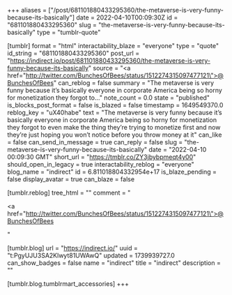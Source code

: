+++
aliases = ["/post/681101880433295360/the-metaverse-is-very-funny-because-its-basically"]
date = 2022-04-10T00:09:30Z
id = "681101880433295360"
slug = "the-metaverse-is-very-funny-because-its-basically"
type = "tumblr-quote"

[tumblr]
format = "html"
interactability_blaze = "everyone"
type = "quote"
id_string = "681101880433295360"
post_url = "https://indirect.io/post/681101880433295360/the-metaverse-is-very-funny-because-its-basically"
source = "<a href=\"http://twitter.com/BunchesOfBees/status/1512274315097477121\">@BunchesOfBees</a>"
can_reblog = false
summary = "The metaverse is very funny because it’s basically everyone in corporate America being so horny for monetization they forgot to..."
note_count = 0.0
state = "published"
is_blocks_post_format = false
is_blazed = false
timestamp = 1649549370.0
reblog_key = "uX40habe"
text = "The metaverse is very funny because it’s basically everyone in corporate America being so horny for monetization they forgot to even make the thing they’re trying to monetize first and now they’re just hoping you won’t notice before you throw money at it"
can_like = false
can_send_in_message = true
can_reply = false
slug = "the-metaverse-is-very-funny-because-its-basically"
date = "2022-04-10 00:09:30 GMT"
short_url = "https://tmblr.co/ZY3jbybpmeqt4y00"
should_open_in_legacy = true
interactability_reblog = "everyone"
blog_name = "indirect"
id = 6.811018804332954e+17
is_blaze_pending = false
display_avatar = true
can_blaze = false

[tumblr.reblog]
tree_html = ""
comment = "<p><a href=\"http://twitter.com/BunchesOfBees/status/1512274315097477121\">@BunchesOfBees</a></p>"

[tumblr.blog]
url = "https://indirect.io/"
uuid = "t:PgyUJU3SA2Klwyt81UWAwQ"
updated = 1739939727.0
can_show_badges = false
name = "indirect"
title = "indirect"
description = ""

[tumblr.blog.tumblrmart_accessories]
+++
